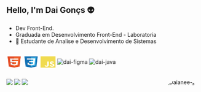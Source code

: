 ## Hello, I'm Dai Gonçs 👽

- Dev Front-End.
- Graduada em Desenvolvimento Front-End - Laboratoria 
- 🐛 Estudante de Analise e Desenvolvimento de Sistemas 

<div style="display: inline_block"><br>
  <img align="center" alt="dai-HTML" height="30" width="40" src="https://raw.githubusercontent.com/devicons/devicon/master/icons/html5/html5-original.svg">
  <img align="center" alt="dai-CSS" height="30" width="40" src="https://raw.githubusercontent.com/devicons/devicon/master/icons/css3/css3-original.svg">
  <img align="center" alt="dai-JS" height="30" width="40" src="https://raw.githubusercontent.com/devicons/devicon/master/icons/javascript/javascript-plain.svg">
  <img align="center" alt="dai-figma" height="30" width="40" src="https://cdn.jsdelivr.net/gh/devicons/devicon@latest/icons/figma/figma-original.svg" />
  <img align="center" alt="dai-java" height="30" width="40" src="https://cdn.jsdelivr.net/gh/devicons/devicon@latest/icons/java/java-original.svg" />
  </div>
  
  ##

  <div> 
  <a href="https://instagram.com/daigoncs" target="_blank"><img src="https://img.shields.io/badge/-Instagram-%23E4405F?style=for-the-badge&logo=instagram&logoColor=white" target="_blank"></a>
  <a href = "mailto:daianeegoncs@gmail.com"><img src="https://img.shields.io/badge/-Gmail-%23333?style=for-the-badge&logo=gmail&logoColor=white" target="_blank"></a>
  <a href="https://www.linkedin.com/in/daianegoncalves" target="_blank"><img src="https://img.shields.io/badge/-LinkedIn-%230077B5?style=for-the-badge&logo=linkedin&logoColor=white" target="_blank"></a> 
  <img align="right" alt="Daianee-pic" height="150" style="border-radius:50px;" src="https://avatars.githubusercontent.com/u/95250588?v=4">
  </div>
